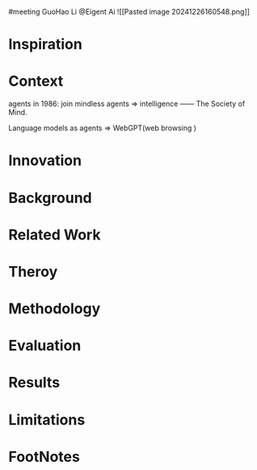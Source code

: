 #meeting 
GuoHao Li
@Eigent Ai
![[Pasted image 20241226160548.png]]
# Inspiration


# Context
agents in 1986: join mindless agents $\Longrightarrow$ intelligence —— The Society of Mind. 

Language models as agents $\Longrightarrow$ WebGPT(web browsing )



# Innovation



# Background



# Related Work



# Theroy



# Methodology



# Evaluation



# Results



# Limitations



# FootNotes
